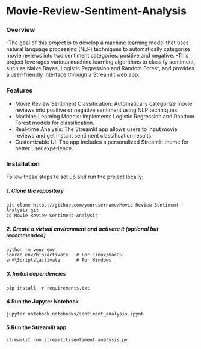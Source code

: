 # Movie-Review-Sentiment-Analysis

### Overview
-The goal of this project is to develop a machine learning model that uses natural language processing (NLP) techniques to automatically categorize movie reviews into two sentiment categories: positive and negative. 
-This project leverages various machine learning algorithms to classify sentiment, such as Naive Bayes, Logistic Regression and Random Forest, and provides a user-friendly interface through a Streamlit web app.

### Features
- Movie Review Sentiment Classification: Automatically categorize movie reviews into positive or negative sentiment using NLP techniques.
- Machine Learning Models: Implements Logistic Regression and Random Forest models for classification.
- Real-time Analysis: The Streamlit app allows users to input movie reviews and get instant sentiment classification results.
- Customizable UI: The app includes a personalized Streamlit theme for better user experience.
  
### Installation
Follow these steps to set up and run the project locally:

##### 1. Clone the repository
```
git clone https://github.com/yourusername/Movie-Review-Sentiment-Analysis.git
cd Movie-Review-Sentiment-Analysis
```

##### 2. Create a virtual environment and activate it (optional but recommended)
```
python -m venv env
source env/bin/activate   # For Linux/macOS
env\Scripts\activate      # For Windows
```
##### 3. Install dependencies
```
pip install -r requirements.txt
```

#### 4.Run the Jupyter Notebook 
```
jupyter notebook notebooks/sentiment_analysis.ipynb
```
#### 5.Run the Streamlit app
```
streamlit run streamlit/sentiment_analysis.py
```

